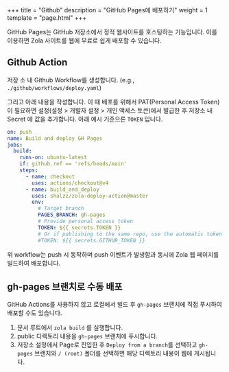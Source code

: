 +++
title = "Github"
description = "GitHub Pages에 배포하기"
weight = 1
template = "page.html"
+++

GitHub Pages는 GitHub 저장소에서 정적 웹사이트를 호스팅하는 기능입니다. 이를 이용하면 Zola 사이트를 웹에 무료로 쉽게 배포할 수 있습니다.

## Github Action

저장 소 내 Github Workflow를 생성합니다. (e.g., `./github/workflows/deploy.yaml`)

그리고 아래 내용을 작성합니다. 이 때 배포를 위해서 PAT(Personal Access Token)이 필요하면 설정(설정 > 개발자 설정 > 개인 액세스 토큰)에서 발급한 후 저장소 내 Secret 에 값을 추가합니다. 아래 예시 기준으론 `TOKEN` 입니다.

```yaml
on: push
name: Build and deploy GH Pages
jobs:
  build:
    runs-on: ubuntu-latest
    if: github.ref == 'refs/heads/main'
    steps:
      - name: checkout
        uses: actions/checkout@v4
      - name: build_and_deploy
        uses: shalzz/zola-deploy-action@master
        env:
          # Target branch
          PAGES_BRANCH: gh-pages
          # Provide personal access token
          TOKEN: ${{ secrets.TOKEN }}
          # Or if publishing to the same repo, use the automatic token
          #TOKEN: ${{ secrets.GITHUB_TOKEN }}
```

위 workflow는 push 시 동작하며 push 이벤트가 발생함과 동시에 Zola 웹 페이지를 빌드하여 배포합니다.

## gh-pages 브랜치로 수동 배포

GitHub Actions를 사용하지 않고 로컬에서 빌드 후 `gh-pages` 브랜치에 직접 푸시하여 배포할 수도 있습니다.

1. 문서 루트에서 `zola build` 를 실행합니다.
2. public 디렉토리 내용을 `gh-pages` 브랜치에 푸시합니다.
3. 저장소 설정에서 Page로 진입한 후 `Deploy from a branch`를 선택하고 `gh-pages` 브랜치와 `/ (root)` 폴더를 선택하면 해당 디렉토리 내용이 웹에 게시됩니다.
